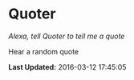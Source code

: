 # Quoter
*Alexa, tell Quoter to tell me a quote*

Hear a random quote

**Last Updated:** 2016-03-12 17:45:05